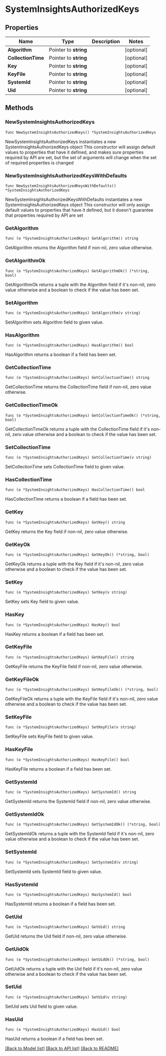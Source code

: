 # SystemInsightsAuthorizedKeys

## Properties

Name | Type | Description | Notes
------------ | ------------- | ------------- | -------------
**Algorithm** | Pointer to **string** |  | [optional] 
**CollectionTime** | Pointer to **string** |  | [optional] 
**Key** | Pointer to **string** |  | [optional] 
**KeyFile** | Pointer to **string** |  | [optional] 
**SystemId** | Pointer to **string** |  | [optional] 
**Uid** | Pointer to **string** |  | [optional] 

## Methods

### NewSystemInsightsAuthorizedKeys

`func NewSystemInsightsAuthorizedKeys() *SystemInsightsAuthorizedKeys`

NewSystemInsightsAuthorizedKeys instantiates a new SystemInsightsAuthorizedKeys object
This constructor will assign default values to properties that have it defined,
and makes sure properties required by API are set, but the set of arguments
will change when the set of required properties is changed

### NewSystemInsightsAuthorizedKeysWithDefaults

`func NewSystemInsightsAuthorizedKeysWithDefaults() *SystemInsightsAuthorizedKeys`

NewSystemInsightsAuthorizedKeysWithDefaults instantiates a new SystemInsightsAuthorizedKeys object
This constructor will only assign default values to properties that have it defined,
but it doesn't guarantee that properties required by API are set

### GetAlgorithm

`func (o *SystemInsightsAuthorizedKeys) GetAlgorithm() string`

GetAlgorithm returns the Algorithm field if non-nil, zero value otherwise.

### GetAlgorithmOk

`func (o *SystemInsightsAuthorizedKeys) GetAlgorithmOk() (*string, bool)`

GetAlgorithmOk returns a tuple with the Algorithm field if it's non-nil, zero value otherwise
and a boolean to check if the value has been set.

### SetAlgorithm

`func (o *SystemInsightsAuthorizedKeys) SetAlgorithm(v string)`

SetAlgorithm sets Algorithm field to given value.

### HasAlgorithm

`func (o *SystemInsightsAuthorizedKeys) HasAlgorithm() bool`

HasAlgorithm returns a boolean if a field has been set.

### GetCollectionTime

`func (o *SystemInsightsAuthorizedKeys) GetCollectionTime() string`

GetCollectionTime returns the CollectionTime field if non-nil, zero value otherwise.

### GetCollectionTimeOk

`func (o *SystemInsightsAuthorizedKeys) GetCollectionTimeOk() (*string, bool)`

GetCollectionTimeOk returns a tuple with the CollectionTime field if it's non-nil, zero value otherwise
and a boolean to check if the value has been set.

### SetCollectionTime

`func (o *SystemInsightsAuthorizedKeys) SetCollectionTime(v string)`

SetCollectionTime sets CollectionTime field to given value.

### HasCollectionTime

`func (o *SystemInsightsAuthorizedKeys) HasCollectionTime() bool`

HasCollectionTime returns a boolean if a field has been set.

### GetKey

`func (o *SystemInsightsAuthorizedKeys) GetKey() string`

GetKey returns the Key field if non-nil, zero value otherwise.

### GetKeyOk

`func (o *SystemInsightsAuthorizedKeys) GetKeyOk() (*string, bool)`

GetKeyOk returns a tuple with the Key field if it's non-nil, zero value otherwise
and a boolean to check if the value has been set.

### SetKey

`func (o *SystemInsightsAuthorizedKeys) SetKey(v string)`

SetKey sets Key field to given value.

### HasKey

`func (o *SystemInsightsAuthorizedKeys) HasKey() bool`

HasKey returns a boolean if a field has been set.

### GetKeyFile

`func (o *SystemInsightsAuthorizedKeys) GetKeyFile() string`

GetKeyFile returns the KeyFile field if non-nil, zero value otherwise.

### GetKeyFileOk

`func (o *SystemInsightsAuthorizedKeys) GetKeyFileOk() (*string, bool)`

GetKeyFileOk returns a tuple with the KeyFile field if it's non-nil, zero value otherwise
and a boolean to check if the value has been set.

### SetKeyFile

`func (o *SystemInsightsAuthorizedKeys) SetKeyFile(v string)`

SetKeyFile sets KeyFile field to given value.

### HasKeyFile

`func (o *SystemInsightsAuthorizedKeys) HasKeyFile() bool`

HasKeyFile returns a boolean if a field has been set.

### GetSystemId

`func (o *SystemInsightsAuthorizedKeys) GetSystemId() string`

GetSystemId returns the SystemId field if non-nil, zero value otherwise.

### GetSystemIdOk

`func (o *SystemInsightsAuthorizedKeys) GetSystemIdOk() (*string, bool)`

GetSystemIdOk returns a tuple with the SystemId field if it's non-nil, zero value otherwise
and a boolean to check if the value has been set.

### SetSystemId

`func (o *SystemInsightsAuthorizedKeys) SetSystemId(v string)`

SetSystemId sets SystemId field to given value.

### HasSystemId

`func (o *SystemInsightsAuthorizedKeys) HasSystemId() bool`

HasSystemId returns a boolean if a field has been set.

### GetUid

`func (o *SystemInsightsAuthorizedKeys) GetUid() string`

GetUid returns the Uid field if non-nil, zero value otherwise.

### GetUidOk

`func (o *SystemInsightsAuthorizedKeys) GetUidOk() (*string, bool)`

GetUidOk returns a tuple with the Uid field if it's non-nil, zero value otherwise
and a boolean to check if the value has been set.

### SetUid

`func (o *SystemInsightsAuthorizedKeys) SetUid(v string)`

SetUid sets Uid field to given value.

### HasUid

`func (o *SystemInsightsAuthorizedKeys) HasUid() bool`

HasUid returns a boolean if a field has been set.


[[Back to Model list]](../README.md#documentation-for-models) [[Back to API list]](../README.md#documentation-for-api-endpoints) [[Back to README]](../README.md)


